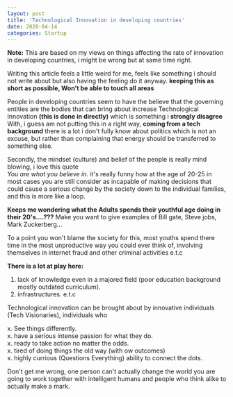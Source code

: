 ```yaml
---
layout: post
title: 'Technological Innovation in developing countries'
date: 2020-04-14
categories: Startup
---
```


<b>Note:</b> This are based on my views on things affecting the rate of innovation in developing countries, i might be wrong but at same time right.

Writing this article feels a little weird for me, feels like something i should not write about but also having the feeling do it anyway. **keeping this as short as possible, Won't be able to touch all areas**


People in developing countries seem to have the believe that the governing entities are the bodies that can bring about increase Technological Innovation **(this is done in directly)** which is something i **strongly disagree** With, i guess am not putting this in a right way, **coming from a tech background** there is a lot i don't fully know about politics which is not an excuse, but rather than complaining that energy should be transferred to something else.

 
Secondly, the mindset (culture) and belief of the people is really mind blowing, i love this quote<br> 
<cite>You are what you believe in.</cite> it's really funny how at the age of 20-25 in most cases you are still consider as incapable of making decisions that could cause a serious change by the society down to the individual families, and this is more like a loop.<br> 

**Keeps me wondering what the Adults spends their youthful age doing in their 20's....???** Make you want to give examples of Bill gate, Steve jobs, Mark Zuckerberg...

To a point you won't blame the society for this, most youths spend there time in the most unproductive way you could ever think of, involving themselves in internet fraud and other criminal activities e.t.c 


**There is a lot at play here:**
1. lack of knowledge even in a majored field (poor education background mostly outdated curriculum).
2. infrastructures. e.t.c



Technological innovation can be brought about by innovative individuals (Tech Visionaries), individuals who

x. See things differently.<br>
x. have a serious intense passion for what they do.<br>
x. ready to take action no matter the odds.<br>
x. tired of doing things the old way (with ow outcomes)<br>
x. highly currious (Questions Everything) ability to connect the dots.<br>


Don't get me wrong, one person can't actually change the world you are going to work together with intelligent humans and people who think alike to actually make a mark. 
